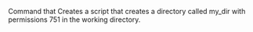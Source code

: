 Command that  Creates a script that creates a directory called my_dir with permissions 751 in the working directory.
